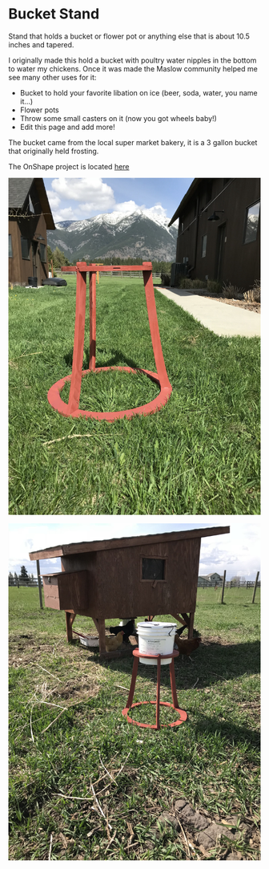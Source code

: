 # Bucket Stand 

Stand that holds a bucket or flower pot or anything else that is about 10.5 inches and tapered.

I originally made this hold a bucket with poultry water nipples in the bottom to water my chickens. Once it was made the Maslow community helped me see many other uses for it: 
 * Bucket to hold your favorite libation on ice (beer, soda, water, you name it...)  
 * Flower pots  
 * Throw some small casters on it (now you got wheels baby!)  
 * Edit this page and add more!  

The bucket came from the local super market bakery, it is a 3 gallon bucket that originally held frosting. 

The OnShape project is located [here](https://cad.onshape.com/documents/ca79b2b8f1bc36a8b472907d/w/5a8ed990cfd5acc257062838/e/974068277cd30dcdeee1d4db)


![alt text](https://raw.githubusercontent.com/MaslowCommunityGarden/Bucket-Stand-/master/IMG_2873.jpg)

![alt text](https://raw.githubusercontent.com/MaslowCommunityGarden/Bucket-Stand-/master/IMG_2876.jpg)
